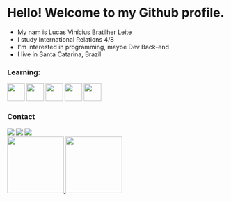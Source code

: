 # Hello! Welcome to my Github profile.

- My nam is Lucas Vinícius Bratilher Leite
- I study International Relations 4/8 
- I'm interested in programming, maybe Dev Back-end
- I live in Santa Catarina, Brazil

### Learning: 

<img src='https://cdn.jsdelivr.net/gh/devicons/devicon/icons/python/python-original.svg' width='40' heght='40' /> <img src='https://cdn.jsdelivr.net/gh/devicons/devicon/icons/html5/html5-original.svg' width='40' height='40' /> <img src='https://cdn.jsdelivr.net/gh/devicons/devicon/icons/css3/css3-original.svg' width='40' height='40' /> <img src='https://cdn.jsdelivr.net/gh/devicons/devicon/icons/git/git-original.svg' width='40' height='40' /> <img src='https://cdn.jsdelivr.net/gh/devicons/devicon/icons/mysql/mysql-original.svg' width='40' height='40' /> 

### Contact 
<div>
<a href='https://www.instagram.com/bratilher_luk4s/ target='_blank'><img src='https://img.shields.io/badge/-Instagram-%23E4405F?style=for-the-badge&logo=instagram&logoColor=white' target='_blank'></a> 
<a href = 'mailto:contato@lucasbratilher'><img src='https://img.shields.io/badge/Gmail-D14836?style=for-the-badge&logo=gmail&logoColor=white' target='_blank'></a>
<a href='https://www.linkedin.com/in/lucas-vinícius-bratilher-leite-145a59177/' target='_blank'><img src='https://img.shields.io/badge/-LinkedIn-%230077B5?style=for-the-badge&logo=linkedin&logoColor=white' target='_blank'></a>
<div>

<div>
<a href='https://github.com/lucasvinibratilher'>
<img height='130'em' src='https://github-readme-stats.vercel.app/api/top-langs/?username=lucasvinibratilher&layout=compact&langs_count=7&theme=dracula'/> 
<img height='130'em' src='https://github-readme-stats.vercel.app/api?username=lucasvinibratilher&show_icons=true&theme=dracula&include_all_commits=true&count_private=true'/>
</div>


          
          
        
          
